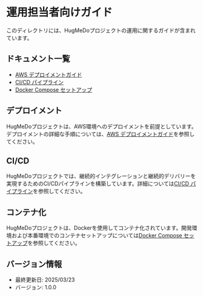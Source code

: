 # 運用担当者向けガイド

このディレクトリには、HugMeDoプロジェクトの運用に関するガイドが含まれています。

## ドキュメント一覧

- [AWS デプロイメントガイド](./aws-deployment-guide.md)
- [CI/CD パイプライン](./ci-cd-pipeline.md)
- [Docker Compose セットアップ](./docker-compose-setup.md)

## デプロイメント

HugMeDoプロジェクトは、AWS環境へのデプロイメントを前提としています。デプロイメントの詳細な手順については、[AWS デプロイメントガイド](./aws-deployment-guide.md)を参照してください。

## CI/CD

HugMeDoプロジェクトでは、継続的インテグレーションと継続的デリバリーを実現するためのCI/CDパイプラインを構築しています。詳細については[CI/CD パイプライン](./ci-cd-pipeline.md)を参照してください。

## コンテナ化

HugMeDoプロジェクトは、Dockerを使用してコンテナ化されています。開発環境および本番環境でのコンテナセットアップについては[Docker Compose セットアップ](./docker-compose-setup.md)を参照してください。

## バージョン情報
- 最終更新日: 2025/03/23
- バージョン: 1.0.0
